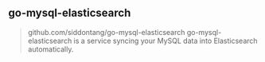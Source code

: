 ## go-mysql-elasticsearch
> github.com/siddontang/go-mysql-elasticsearch
> go-mysql-elasticsearch is a service syncing your MySQL data into Elasticsearch automatically.